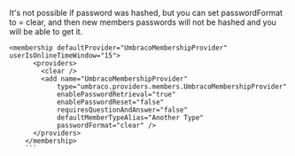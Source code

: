 It's not possible if password was hashed, but you can set passwordFormat to = clear, and then new members passwords will not be hashed and you will be able to get it.

```
<membership defaultProvider="UmbracoMembershipProvider" userIsOnlineTimeWindow="15">
      <providers>
        <clear />
        <add name="UmbracoMembershipProvider"
            type="umbraco.providers.members.UmbracoMembershipProvider"
            enablePasswordRetrieval="true"
            enablePasswordReset="false"
            requiresQuestionAndAnswer="false"
            defaultMemberTypeAlias="Another Type"
            passwordFormat="clear" />
      </providers>
    </membership>
    ```
